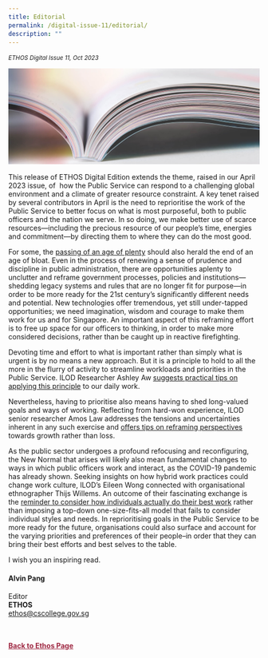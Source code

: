 ```yaml
---
title: Editorial
permalink: /digital-issue-11/editorial/
description: ""
---
```

<style>
	
.author p
{
	font-size: 15px;
	line-height:24px;
}
	
.notestop ol li
{
font-size: 15px;
line-height:22px;
}	
	
.back a
{
	color: #9f2943;
	font-weight: bold;
}

#banner img
{
	width:100%;
}
	
.author
{
margin-top:40px;
padding-bottom:30px;
}		
	 
</style>
<em><small>ETHOS Digital Issue 11, Oct 2023</small></em>
<div class="background-image">
<img src="/images/Landing_Banner_Images/knowledge_editorial_banner_01.jpg">
</div>


This release of ETHOS Digital Edition extends the theme, raised in our April 2023 issue, of&nbsp; how the Public Service can respond to a challenging global environment and a climate of greater resource constraint. A key tenet raised by several contributors in April is the need to reprioritise the work of the Public Service to better focus on what is most purposeful, both to public officers and the nation we serve. In so doing, we make better use of scarce resources—including the precious resource of our people’s time, energies and commitment—by directing them to where they can do the most good.

For some, the <a href="/digital-issue-11/sharpening-the-public-service/">passing of an age of plenty</a> should also herald the end of an age of bloat. Even in the process of renewing a sense of prudence and discipline in public administration, there are opportunities aplenty to unclutter and reframe government processes, policies and institutions—shedding legacy systems and rules that are no longer fit for purpose—in order to be more ready for the 21st century’s significantly different needs and potential. New technologies offer tremendous, yet still under-tapped opportunities; we need imagination, wisdom and courage to make them work for us and for Singapore. An important aspect of this reframing effort is to free up space for our officers to thinking, in order to make more considered decisions, rather than be caught up in reactive firefighting.

Devoting time and effort to what is important rather than simply what is urgent is by no means a new approach. But it is a principle to hold to all the more in the flurry of activity to streamline workloads and priorities in the Public Service. ILOD Researcher Ashley Aw <a href="/digital-issue-11/pro-tip-mindfulness-in-prioritisation/">suggests practical tips on applying this principle</a> to our daily work.

Nevertheless, having to prioritise also means having to shed long-valued goals and ways of working. Reflecting from hard-won experience, ILOD senior researcher Amos Law addresses the tensions and uncertainties inherent in any such exercise and <a href="/digital-issue-11/the-tension-of-prioritising-my-work/">offers tips on reframing perspectives</a> towards growth rather than loss.

As the public sector undergoes a profound refocusing and reconfiguring, the New Normal that arises will likely also mean fundamental changes to ways in which public officers work and interact, as the COVID-19 pandemic has already shown. Seeking insights on how hybrid work practices could change work culture, ILOD’s Eileen Wong connected with organisational ethnographer Thijs Willems. An outcome of their fascinating exchange is the <a href="/digital-issue-11/rethinking-hybrid-work-design-insights-from-ethnography/">reminder to consider how individuals actually do their best work</a> rather than imposing a top-down one-size-fits-all model that fails to consider individual styles and needs. In reprioritising goals in the Public Service to be more ready for the future, organisations could also surface and account for the varying priorities and preferences of their people–in order that they can bring their best efforts and best selves to the table.

I wish you an inspiring read.

	
	
<h4>Alvin Pang</h4>

<p>Editor
<br>
<strong>ETHOS</strong>
<br>
<a href="mailto:ethos@cscollege.gov.sg">ethos@cscollege.gov.sg</a>
</p>

<br>
<br>	
<div class="back">
<a href="/ethos/">Back to Ethos Page</a>	
</div>